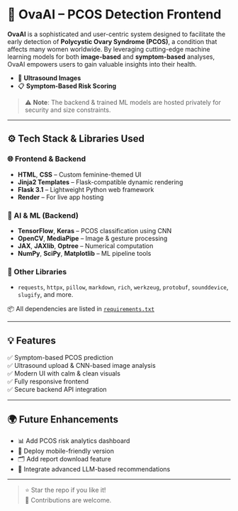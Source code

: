 # 🌸 OvaAI – PCOS Detection Frontend

**OvaAI** is a sophisticated and user-centric system designed to facilitate the early detection of **Polycystic Ovary Syndrome (PCOS)**, a condition that affects many women worldwide. By leveraging cutting-edge machine learning models for both **image-based** and **symptom-based** analyses, OvaAI empowers users to gain valuable insights into their health.


- 🩻 **Ultrasound Images**
- 📋 **Symptom-Based Risk Scoring**

> ⚠️ **Note**: The backend & trained ML models are hosted privately for security and size constraints.

---

## ⚙️ Tech Stack & Libraries Used

### 🌐 Frontend & Backend
- **HTML**, **CSS** – Custom feminine-themed UI  
- **Jinja2 Templates** – Flask-compatible dynamic rendering  
- **Flask 3.1** – Lightweight Python web framework  
- **Render** – For live app hosting  

### 🧠 AI & ML (Backend)
- **TensorFlow**, **Keras** – PCOS classification using CNN  
- **OpenCV**, **MediaPipe** – Image & gesture processing  
- **JAX**, **JAXlib**, **Optree** – Numerical computation  
- **NumPy**, **SciPy**, **Matplotlib** – ML pipeline tools  

### 🔧 Other Libraries
- `requests`, `httpx`, `pillow`, `markdown`, `rich`, `werkzeug`, `protobuf`, `sounddevice`, `slugify`, and more.

📦 All dependencies are listed in [`requirements.txt`](./requirements.txt)

---

## 💡 Features

✅ Symptom-based PCOS prediction  
✅ Ultrasound upload & CNN-based image analysis  
✅ Modern UI with calm & clean visuals  
✅ Fully responsive frontend  
✅ Secure backend API integration  

---

## 🌍 Future Enhancements

- 📊 Add PCOS risk analytics dashboard  
- 📱 Deploy mobile-friendly version  
- 🗂️ Add report download feature  
- 🧠 Integrate advanced LLM-based recommendations

---

> ⭐ Star the repo if you like it!  
> 🔄 Contributions are welcome.
